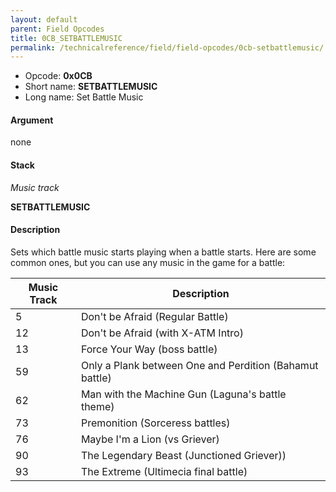 ```yaml
---
layout: default
parent: Field Opcodes
title: 0CB_SETBATTLEMUSIC
permalink: /technicalreference/field/field-opcodes/0cb-setbattlemusic/
---
```


-   Opcode: **0x0CB**
-   Short name: **SETBATTLEMUSIC**
-   Long name: Set Battle Music

#### Argument

none

#### Stack

  
*Music track*

**SETBATTLEMUSIC**

#### Description

Sets which battle music starts playing when a battle starts. Here are some common ones, but you can use any music in the game for a battle:

| Music Track | Description                                             |
|-------------|---------------------------------------------------------|
| 5           | Don't be Afraid (Regular Battle)                        |
| 12          | Don't be Afraid (with X-ATM Intro)                      |
| 13          | Force Your Way (boss battle)                            |
| 59          | Only a Plank between One and Perdition (Bahamut battle) |
| 62          | Man with the Machine Gun (Laguna's battle theme)        |
| 73          | Premonition (Sorceress battles)                         |
| 76          | Maybe I'm a Lion (vs Griever)                           |
| 90          | The Legendary Beast (Junctioned Griever))               |
| 93          | The Extreme (Ultimecia final battle)                    |
